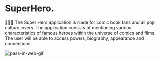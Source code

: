 # SuperHero.

🦸🏻‍♂️ The Super Hero application is made for comic book fans and all pop culture lovers. The application consists of mentioning various characteristics of famous heroes within the universe of comics and films. The user will be able to access powers, biography, appearance and connections

![pass-in-web-gif](https://github.com/devnestali/SuperHero./assets/115426738/bcfa24a3-0a4c-4b81-aaf3-b39cbdcf9ce2)




